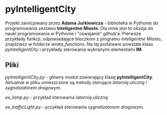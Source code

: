 # pyIntelligentCity
Projekt zainicjowany przez **Adama Jurkiewicza** - biblioteka w Pythonie do programowania zestawu **Inteligentne Miasto**.
Dla mnie jest to okazja do nauki programowania w Pythonie i "oswajanie" github'a. Pierwsze przykłady funkcji, odpowiadające bloczkom z programu *Inteligentne Miasto*, znajdziesz w folderze *wrata_functions*. Na tej podstawie powstała klasa *pyIntelligentCity* i przykłady sterowania wybranymi elementami **IM**.

## Pliki
*pyIntelligentCity.py* - główny moduł zawierający klasę **pyIntelligentCity**. Aktualnie w pliku umieszczone są metody sterujące *latarnią uliczną* i *sygnalizatorem drogowym*.

*ex_lamp.py* - przykład sterowania *latarnią uliczną*.

*ex_trafficLight.py* - przykład sterowania *sygnalizatorem drogowym*.
